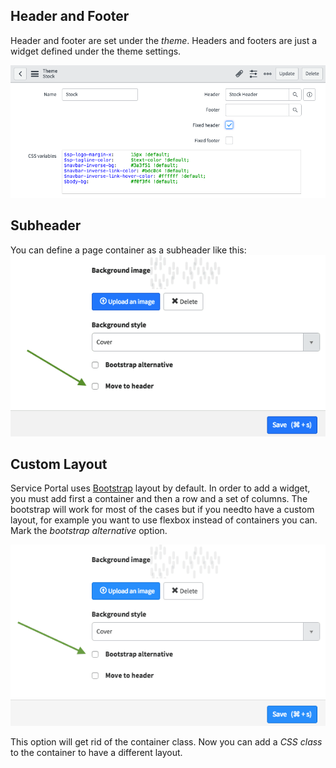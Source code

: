 ## Header and Footer
Header and footer are set under the *theme*. Headers and footers are just a widget defined under the theme settings.

![theme](/assets/layout/theme.png) 


## Subheader
You can define a page container as a subheader like this:
![move to header](/assets/layout/move-to-header.png) 


## Custom Layout
Service Portal uses [Bootstrap](http://getbootstrap.com/css/) layout by default. In order to add a widget, you must add first a container and then a row and a set of columns. The bootstrap will work for most of the cases but if you needto have a custom layout, for example you want to use flexbox instead of containers you can. Mark the *bootstrap alternative* option.  

![Bootstrap Alternative](/assets/layout/bootstrap-alternative.png) 

This option will get rid of the container class. Now you can add a *CSS class* to the container to have a different layout.
